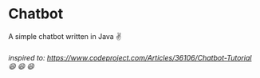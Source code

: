# Chatbot
A simple chatbot written in Java :v:

###### inspired to: https://www.codeproject.com/Articles/36106/Chatbot-Tutorial :smile: :smile: :smile:

